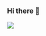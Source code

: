 ### Hi there 👋

<img src="https://github-readme-stats.vercel.app/api?username=Dinoattitude&&show_icons=true&title_color=ffffff&icon_color=da6c77&text_color=daf7dc&bg_color=151515">
